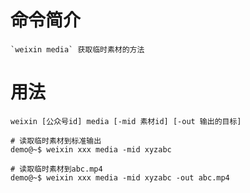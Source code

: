 # 命令简介 

    `weixin media` 获取临时素材的方法

# 用法

    weixin [公众号id] media [-mid 素材id] [-out 输出的目标]

    # 读取临时素材到标准输出
    demo@~$ weixin xxx media -mid xyzabc
    
    # 读取临时素材到abc.mp4
    demo@~$ weixin xxx media -mid xyzabc -out abc.mp4